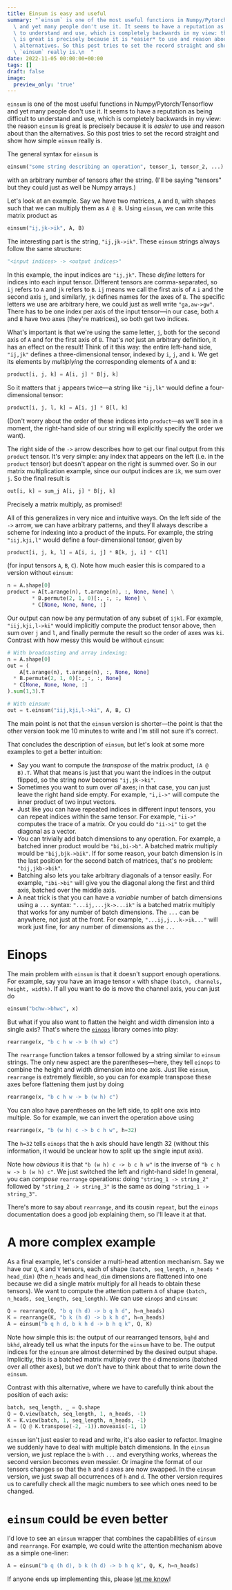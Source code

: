 ```yaml
---
title: Einsum is easy and useful
summary: "`einsum` is one of the most useful functions in Numpy/Pytorch/Tensorflow\
  \ and yet many people don't use it. It seems to have a reputation as being difficult\
  \ to understand and use, which is completely backwards in my view: the reason `einsum`\
  \ is great is precisely because it is *easier* to use and reason about than the\
  \ alternatives. So this post tries to set the record straight and show how simple\
  \ `einsum` really is.\n  "
date: 2022-11-05 00:00:00+00:00
tags: []
draft: false
image:
  preview_only: 'true'
---
```


`einsum` is one of the most useful functions in Numpy/Pytorch/Tensorflow and yet many people don't use it. It seems to have a reputation as being difficult to understand and use, which is completely backwards in my view: the reason `einsum` is great is precisely because it is *easier* to use and reason about than the alternatives. So this post tries to set the record straight and show how simple `einsum` really is.

The general syntax for `einsum` is
```python
einsum("some string describing an operation", tensor_1, tensor_2, ...)
```
with an arbitrary number of tensors after the string. (I'll be saying "tensors" but they could just as well be Numpy arrays.)

Let's look at an example. Say we have two matrices, `A` and `B`, with shapes such that we can multiply them as `A @ B`. Using `einsum`, we can write this matrix product as
```python
einsum("ij,jk->ik", A, B)
```
The interesting part is the string, `"ij,jk->ik"`. These `einsum` strings always follow the same structure:
```python
"<input indices> -> <output indices>"
```
In this example, the input indices are `"ij,jk"`. These *define* letters for indices into each input tensor. Different tensors are comma-separated, so `ij` refers to `A` and `jk` refers to `B`. `ij` means we call the first axis of `A` `i` and the second axis `j`, and similarly, `jk` defines names for the axes of `B`. The specific letters we use are arbitrary here, we could just as well write `"ga,aw->gw"`. There has to be one index per axis of the input tensor—in our case, both `A` and `B` have two axes (they're matrices), so both get two indices.

What's important is that we're using the same letter, `j`, both for the second axis of `A` and for the first axis of `B`. That's *not* just an arbitrary definition, it has an effect on the result! Think of it this way: the entire left-hand side, `"ij,jk"` defines a three-dimensional tensor, indexed by `i`, `j`, and `k`. We get its elements by *multiplying* the corresponding elements of `A` and `B`:
```python
product[i, j, k] = A[i, j] * B[j, k]
```
So it matters that `j` appears twice—a string like `"ij,lk"` would define a four-dimensional tensor:
```python
product[i, j, l, k] = A[i, j] * B[l, k]
```
(Don't worry about the order of these indices into `product`—as we'll see in a moment, the right-hand side of our string will explicitly specify the order we want).

The right side of the `->` arrow describes how to get our final output from this `product` tensor. It's very simple: any index that appears on the left (i.e. in the `product` tensor) but doesn't appear on the right is summed over. So in our matrix multiplication example, since our output indices are `ik`, we sum over `j`. So the final result is
```python
out[i, k] = sum_j A[i, j] * B[j, k]
```
Precisely a matrix multiply, as promised!

All of this generalizes in very nice and intuitive ways. On the left side of the `->` arrow, we can have arbitrary patterns, and they'll always describe a scheme for indexing into a product of the inputs. For example, the string `"iij,kji,l"` would define a four-dimensional tensor, given by
```python
product[i, j, k, l] = A[i, i, j] * B[k, j, i] * C[l]
```
(for input tensors `A`, `B`, `C`).
Note how much easier this is compared to a version without `einsum`:
```python
n = A.shape[0]
product = A[t.arange(n), t.arange(n), :, None, None] \
        * B.permute(2, 1, 0)[:, :, :, None] \
        * C[None, None, None, :]
```
Our output can now be any permutation of any subset of `ijkl`. For example, `"iij,kji,l->ki"` would implicitly compute the product tensor above, then sum over `j` and `l`, and finally permute the result so the order of axes was `ki`. Contrast with how messy this would be without `einsum`:
```python
# With broadcasting and array indexing:
n = A.shape[0]
out = (
    A[t.arange(n), t.arange(n), :, None, None]
  * B.permute(2, 1, 0)[:, :, :, None]
  * C[None, None, None, :]
).sum(1,3).T

# With einsum:
out = t.einsum("iij,kji,l->ki", A, B, C)
```
The main point is not that the `einsum` version is shorter—the point is that the other version took me 10 minutes to write and I'm still not sure it's correct.

That concludes the description of `einsum`, but let's look at some more examples to get a better intuition:
- Say you want to compute the *transpose* of the matrix product, `(A @ B).T`. What that means is just that you want the indices in the output flipped, so the string now becomes `"ij,jk->ki"`.
- Sometimes you want to sum over *all* axes; in that case, you can just leave the right hand side empty. For example, `"i,i->"` will compute the inner product of two input vectors.
- Just like you can have repeated indices in different input tensors, you can repeat indices within the same tensor. For example, `"ii->"` computes the trace of a matrix. Or you could do `"ii->i"` to get the diagonal as a vector.
- You can trivially add batch dimensions to any operation. For example, a batched inner product would be `"bi,bi->b"`. A batched matrix multiply would be `"bij,bjk->bik"`. If for some reason, your batch dimension is in the last position for the second batch of matrices, that's no problem: `"bij,jkb->bik"`.
- Batching also lets you take arbitrary diagonals of a tensor easily. For example, `"ibi->bi"` will give you the diagonal along the first and third axis, batched over the middle axis.
- A neat trick is that you can have a *variable* number of batch dimensions using a `...` syntax: `"...ij,...jk->...ik"` is a batched matrix multiply that works for any number of batch dimensions. The `...` can be anywhere, not just at the front. For example, `"...ij,j...k->ik..."` will work just fine, for any number of dimensions as the `...`

# Einops
The main problem with `einsum` is that it doesn't support enough operations. For example, say you have an image tensor `x` with shape `(batch, channels, height, width)`. If all you want to do is move the channel axis, you can just do
```python
einsum("bchw->bhwc", x)
```
But what if you also want to flatten the height and width dimension into a single axis? That's where the [`einops`](http://einops.rocks) library comes into play:
```python
rearrange(x, "b c h w -> b (h w) c")
```
The `rearrange` function takes a tensor followed by a string similar to `einsum` strings. The only new aspect are the parentheses—here, they tell `einops` to combine the height and width dimension into one axis. Just like `einsum`, `rearrange` is extremely flexible, so you can for example transpose these axes before flattening them just by doing
```python
rearrange(x, "b c h w -> b (w h) c")
```

You can also have parentheses on the left side, to split one axis into multiple. So for example, we can invert the operation above using
```python
rearrange(x, "b (w h) c -> b c h w", h=32)
```
The `h=32` tells `einops` that the `h` axis should have length 32 (without this information, it would be unclear how to split up the single input axis).

Note how *obvious* it is that `"b (w h) c -> b c h w"` is the inverse of `"b c h w -> b (w h) c"`. We just switched the left and right-hand side! In general, you can *compose* `rearrange` operations: doing `"string_1 -> string_2"` followed by `"string_2 -> string_3"` is the same as doing `"string_1 -> string_3"`.

There's more to say about `rearrange`, and its cousin `repeat`, but the `einops` documentation does a good job explaining them, so I'll leave it at that.

# A more complex example
As a final example, let's consider a multi-head attention mechanism. Say we have our `Q`, `K` and `V` tensors,
each of shape `(batch, seq_length, n_heads * head_dim)` (the `n_heads` and `head_dim` dimensions are flattened into one because we did a single matrix multiply for all heads to obtain these tensors). We want to compute the attention pattern `A` of shape `(batch, n_heads, seq_length, seq_length)`. We can use `einops` and `einsum`:
```python
Q = rearrange(Q, "b q (h d) -> b q h d", h=n_heads)
K = rearrange(K, "b k (h d) -> b k h d", h=n_heads)
A = einsum("b q h d, b k h d -> b h q k", Q, K)
```
Note how simple this is: the output of our rearranged tensors, `bqhd` and `bkhd`, already tell us what the inputs for the `einsum` have to be. The output indices for the `einsum` are almost determined by the desired output shape. Implicitly, this is a batched matrix multiply over the `d` dimensions (batched over all other axes), but we don't have to think about that to write down the `einsum`.

Contrast with this alternative, where we have to carefully think about the position of each axis:
```python
batch, seq_length, _ = Q.shape
Q = Q.view(batch, seq_length, 1, n_heads, -1)
K = K.view(batch, 1, seq_length, n_heads, -1)
A = (Q @ K.transpose(-2, -1)).moveaxis(-1, 1)
```

`einsum` isn't just easier to read and write, it's also easier to refactor. Imagine we suddenly have to deal with multiple batch dimensions. In the `einsum` version, we just replace the `b` with `...` and everything works, whereas the second version becomes even messier. Or imagine the format of our tensors changes so that the `h` and `d` axes are now swapped. In the `einsum` version, we just swap all occurrences of `h` and `d`. The other version requires us to carefully check all the magic numbers to see which ones need to be changed.

# `einsum` could be even better
I'd love to see an `einsum` wrapper that combines the capabilities of `einsum` and `rearrange`. For example, we could write the attention mechanism above as a simple one-liner:
```python
A = einsum("b q (h d), b k (h d) -> b h q k", Q, K, h=n_heads)
```
If anyone ends up implementing this, please [let me know](mailto:erik@ejenner.com)!